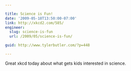 ```yaml
---

title: Science is Fun!
date: '2009-05-18T13:50:00-07:00'
link: http://xkcd2.com/585/
engineer:
  slug: science-is-fun
  url: /2009/05/science-is-fun/

guid: http://www.tylerbutler.com/?p=448

---
```


Great xkcd today about what gets kids interested in science.
